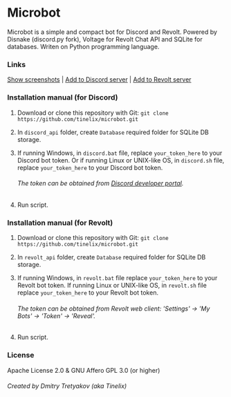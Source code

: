 # Microbot
Microbot is a simple and compact bot for Discord and Revolt. Powered by Disnake (discord.py fork), Voltage for Revolt Chat API and SQLite for databases. Writen on Python programming language.

### Links

[Show screenshots](https://github.com/tinelix/microbot/tree/main/Screenshots) | [Add to Discord server](https://discordapp.com/api/oauth2/authorize?client_id=994906248526970951&permissions=2147862592&scope=bot) | [Add to Revolt server](https://app.revolt.chat/bot/01GAWYPXPN741ESRZS6T0ZBVGQ)

### Installation manual (for Discord)
1. Download or clone this repository with Git: `git clone https://github.com/tinelix/microbot.git`
2. In `discord_api` folder, create `Database` required folder for SQLite DB storage.
3. If running Windows, in `discord.bat` file, replace `your_token_here` to your Discord bot token. Or if running Linux or UNIX-like OS, in `discord.sh` file, replace `your_token_here` to your Discord bot token. 

   ###### The token can be obtained from [Discord developer portal](https://discord.com/developers).
    
4. Run script.

### Installation manual (for Revolt)
1. Download or clone this repository with Git: `git clone https://github.com/tinelix/microbot.git`
2. In `revolt_api` folder, create `Database` required folder for SQLite DB storage.
3. If running Windows, in `revolt.bat` file replace `your_token_here` to your Revolt bot token. If running Linux or UNIX-like OS, in `revolt.sh` file replace `your_token_here` to your Revolt bot token.

   ###### The token can be obtained from Revolt web client: 'Settings' → 'My Bots' → 'Token' → 'Reveal'.

4. Run script.

### License

Apache License 2.0 & GNU Affero GPL 3.0 (or higher)

###### Created by Dmitry Tretyakov (aka Tinelix)
